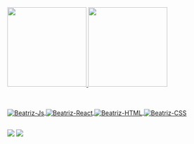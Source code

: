 <div>
  <a href="https://github.com/BeatrizMarconi">
  <img height="180em" src="https://github-readme-stats.vercel.app/api?username=BeatrizMarconi&show_icons=true&theme=dracula&include_all_commits=true&count_private=true"/>
  <img height="180em" src="https://github-readme-stats.vercel.app/api/top-langs/?username=BeatrizMarconi&layout=compact&langs_count=7&theme=dracula"/>
</div>
  
##
  
<div style="display: inline_block"><br>
  <img align="center" alt="Beatriz-Js" src="https://img.shields.io/badge/JavaScript-F7DF1E?style=for-the-badge&logo=javascript&logoColor=black">
  <img align="center" alt="Beatriz-React" src="https://img.shields.io/badge/React-20232A?style=for-the-badge&logo=react&logoColor=61DAFB">
  <img align="center" alt="Beatriz-HTML" src="https://img.shields.io/badge/HTML-239120?style=for-the-badge&logo=html5&logoColor=white&color=f74900">
  <img align="center" alt="Beatriz-CSS" src="https://img.shields.io/badge/CSS-239120?&style=for-the-badge&logo=css3&logoColor=white&color=254bdd">
</div>
  
##
  
<div> 
  <a href = "mailto:beatrizmarconi.dev@gmail.com"><img src="https://img.shields.io/badge/-Gmail-%23333?style=for-the-badge&logo=gmail&logoColor=white&color=DB4437" target="_blank"></a>
  <a href = "https://www.linkedin.com/in/beatriz-marconi-043ab616a/"><img src="https://img.shields.io/badge/-Linkedin-%23333?style=for-the-badge&logo=linkedin&logoColor=white&color=0072b1" target="_blank"></a>
</div>
